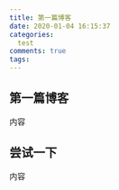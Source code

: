 ```yaml
---
title: 第一篇博客
date: 2020-01-04 16:15:37
categories:
  test
comments: true
tags:
---
```


## 第一篇博客

内容

## 尝试一下

内容


